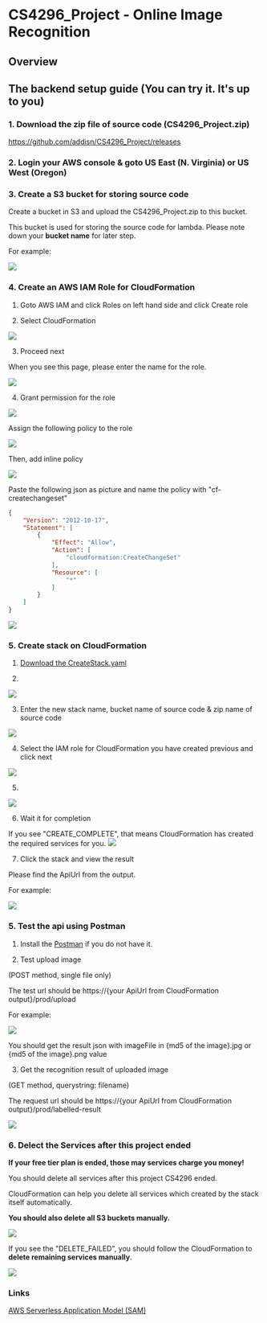 # CS4296_Project - Online Image Recognition

## Overview



## The backend setup guide (You can try it. It's up to you)

### 1. Download the zip file of source code (CS4296_Project.zip)

https://github.com/addisn/CS4296_Project/releases

### 2. Login your AWS console & goto US East (N. Virginia) or US West (Oregon)

### 3. Create a S3 bucket for storing source code

Create a bucket in S3 and upload the CS4296_Project.zip to this bucket.

This bucket is used for storing the source code for lambda. Please note down your **bucket name** for later step.

For example:

<kbd><img src="./ReadmePicture/s3.PNG" /></kbd>

### 4. Create an AWS IAM Role for CloudFormation

1. Goto AWS IAM and click Roles on left hand side and click Create role

2. Select CloudFormation

<kbd><img src="./ReadmePicture/r1.PNG" /></kbd>

3. Proceed next

When you see this page, please enter the name for the role.

<kbd><img src="./ReadmePicture/r2.PNG" /></kbd>

4. Grant permission for the role

<kbd><img src="./ReadmePicture/r3.PNG" /></kbd>

Assign the following policy to the role

<kbd><img src="./ReadmePicture/r4.PNG" /></kbd> 

Then, add inline policy

<kbd><img src="./ReadmePicture/r5.PNG" /></kbd> 

Paste the following json as picture and name the policy with "cf-createchangeset"
```json
{
    "Version": "2012-10-17",
    "Statement": [
        {
            "Effect": "Allow",
            "Action": [
                "cloudformation:CreateChangeSet"
            ],
            "Resource": [
                "*"
            ]
        }
    ]
}
```

<kbd><img src="./ReadmePicture/r6.PNG" /></kbd>


### 5. Create stack on CloudFormation

1. [Download the CreateStack.yaml](https://github.com/addisn/CS4296_Project/tree/master/CloudFormation%E2%80%8EStack)

2. 

<kbd><img src="./ReadmePicture/1.PNG" /></kbd>

3. Enter the new stack name, bucket name of source code & zip name of source code

<kbd><img src="./ReadmePicture/2.PNG" /></kbd>

4. Select the IAM role for CloudFormation you have created previous and click next

<kbd><img src="./ReadmePicture/3.PNG" /></kbd>

5. 

<kbd><img src="./ReadmePicture/4.PNG" /></kbd>

6. Wait it for completion

If you see "CREATE_COMPLETE", that means CloudFormation has created the required services for you.
<kbd><img src="./ReadmePicture/5.PNG" /></kbd>

7. Click the stack and view the result

Please find the ApiUrl from the output.

For example:

<kbd><img src="./ReadmePicture/6.PNG" /></kbd>

### 5. Test the api using Postman

1. Install the [Postman](https://chrome.google.com/webstore/detail/postman/fhbjgbiflinjbdggehcddcbncdddomop) if you do not have it.

2. Test upload image

(POST method, single file only)

The test url should be https://{your ApiUrl from CloudFormation output}/prod/upload

For example:

<kbd><img src="./ReadmePicture/7.PNG" /></kbd>

You should get the result json with imageFile in {md5 of the image}.jpg or {md5 of the image}.png value

3. Get the recognition result of uploaded image

(GET method, querystring: filename)

The request url should be https://{your ApiUrl from CloudFormation output}/prod/labelled-result

<kbd><img src="./ReadmePicture/8.PNG" /></kbd>


### 6. Delect the Services after this project ended

**If your free tier plan is ended, those may services charge you money!**

You should delete all services after this project CS4296 ended.

CloudFormation can help you delete all services which created by the stack itself automatically.

**You should also delete all S3 buckets manually.**

<kbd><img src="./ReadmePicture/9.png" /></kbd>

If you see the "DELETE_FAILED", you should follow the CloudFormation to **delete remaining services manually**.

<kbd><img src="./ReadmePicture/10.PNG" /></kbd>

### Links

[AWS Serverless Application Model (SAM)](https://github.com/awslabs/serverless-application-model/blob/master/versions/2016-10-31.md#awsserverlessapplication)